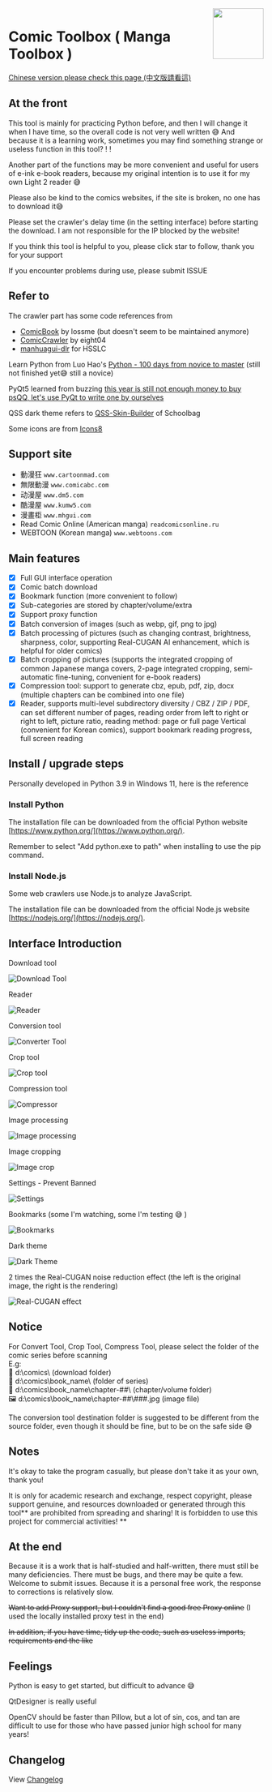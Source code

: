 <img src="uis/resources/icon.png" align="right" width="100"/>

# Comic Toolbox ( Manga Toolbox )

[Chinese version please check this page (中文版請看這)](readmes/README_zh.md)

## At the front

This tool is mainly for practicing Python before, and then I will change it when I have time, so the overall code is not very well written 😅 And because it is a learning work, sometimes you may find something strange or useless function in this tool? ! !

Another part of the functions may be more convenient and useful for users of e-ink e-book readers, because my original intention is to use it for my own Light 2 reader 😅

Please also be kind to the comics websites, if the site is broken, no one has to download it😅

Please set the crawler's delay time (in the setting interface) before starting the download. I am not responsible for the IP blocked by the website!

If you think this tool is helpful to you, please click star to follow, thank you for your support

If you encounter problems during use, please submit ISSUE

## Refer to

The crawler part has some code references from

- [ComicBook](https://github.com/lossme/ComicBook) by lossme (but doesn't seem to be maintained anymore)
- [ComicCrawler](https://github.com/eight04/ComicCrawler) by eight04
- [manhuagui-dlr](https://github.com/HSSLC/manhuagui-dlr) for HSSLC

Learn Python from Luo Hao's [Python - 100 days from novice to master](https://github.com/jackfrued/Python-100-Days) (still not finished yet😅 still a novice)

PyQt5 learned from buzzing [this year is still not enough money to buy psQQ, let's use PyQt to write one by ourselves](https://www.wongwonggoods.com/category/portfolio/13th_ironman/)

QSS dark theme refers to [QSS-Skin-Builder](https://github.com/satchelwu/QSS-Skin-Builder) of Schoolbag

Some icons are from [Icons8](https://icons8.com/icon/set/show/ios-glyphs)

## Support site

- 動漫狂 `www.cartoonmad.com`
- 無限動漫 `www.comicabc.com`
- 动漫屋 `www.dm5.com`
- 酷漫屋 `www.kumw5.com`
- 漫畫柜 `www.mhgui.com`
- Read Comic Online (American manga) `readcomicsonline.ru`
- WEBTOON (Korean manga) `www.webtoons.com`

## Main features

- [x] Full GUI interface operation
- [x] Comic batch download
- [x] Bookmark function (more convenient to follow)
- [x] Sub-categories are stored by chapter/volume/extra
- [x] Support proxy function
- [x] Batch conversion of images (such as webp, gif, png to jpg)
- [x] Batch processing of pictures (such as changing contrast, brightness, sharpness, color, supporting Real-CUGAN AI enhancement, which is helpful for older comics)
- [x] Batch cropping of pictures (supports the integrated cropping of common Japanese manga covers, 2-page integrated cropping, semi-automatic fine-tuning, convenient for e-book readers)
- [x] Compression tool: support to generate cbz, epub, pdf, zip, docx (multiple chapters can be combined into one file)
- [x] Reader, supports multi-level subdirectory diversity / CBZ / ZIP / PDF, can set different number of pages, reading order from left to right or right to left, picture ratio, reading method: page or full page Vertical (convenient for Korean comics), support bookmark reading progress, full screen reading

## Install / upgrade steps

Personally developed in Python 3.9 in Windows 11, here is the reference

### Install Python

The installation file can be downloaded from the official Python website [https://www.python.org/](https://www.python.org/).

Remember to select "Add python.exe to path" when installing to use the pip command.

### Install Node.js

Some web crawlers use Node.js to analyze JavaScript.

The installation file can be downloaded from the official Node.js website [https://nodejs.org/](https://nodejs.org/).

## Interface Introduction

Download tool

![Download Tool](readmes/screenshots/en/downloader.jpg "Download Tool")

Reader

![Reader](readmes/screenshots/en/reader.jpg "Reader")

Conversion tool

![Converter Tool](readmes/screenshots/en/converter.jpg "Converter Tool")

Crop tool

![Crop tool](readmes/screenshots/en/cropper.jpg "Crop tool")

Compression tool

![Compressor](readmes/screenshots/en/archiver.jpg "Compressor")

Image processing

![Image processing](readmes/screenshots/en/image_filter.jpg "Image processing")

Image cropping

![Image crop](readmes/screenshots/en/image_cropper.jpg "Image crop")

Settings - Prevent Banned

![Settings](readmes/screenshots/en/settings_anti-ban.jpg "Settings")

Bookmarks (some I'm watching, some I'm testing 😅 )

![Bookmarks](readmes/screenshots/en/bookmarks.jpg "Bookmarks")

Dark theme

![Dark Theme](readmes/screenshots/en/dark_theme.jpg "Dark Theme")


2 times the Real-CUGAN noise reduction effect (the left is the original image, the right is the rendering)

![Real-CUGAN effect](readmes/screenshots/real-cugan.jpg "Real-CUGAN effect")

## Notice

For Convert Tool, Crop Tool, Compress Tool, please select the folder of the comic series before scanning\
E.g:\
📁 d:\comics\ (download folder)\
📁 d:\comics\book_name\ (folder of series)\
📁 d:\comics\book_name\chapter-##\ (chapter/volume folder)\
🖼 d:\comics\book_name\chapter-##\\###.jpg (image file)

The conversion tool destination folder is suggested to be different from the source folder, even though it should be fine, but to be on the safe side 😅

## Notes

It's okay to take the program casually, but please don't take it as your own, thank you!

It is only for academic research and exchange, respect copyright, please support genuine, and resources downloaded or generated through this tool** are prohibited from spreading and sharing! It is forbidden to use this project for commercial activities! **

## At the end

Because it is a work that is half-studied and half-written, there must still be many deficiencies. There must be bugs, and there may be quite a few. Welcome to submit issues. Because it is a personal free work, the response to corrections is relatively slow.

~~Want to add Proxy support, but I couldn't find a good free Proxy online~~ (I used the locally installed proxy test in the end)

~~In addition, if you have time, tidy up the code, such as useless imports, requirements and the like~~

## Feelings

Python is easy to get started, but difficult to advance 😅

QtDesigner is really useful

OpenCV should be faster than Pillow, but a lot of sin, cos, and tan are difficult to use for those who have passed junior high school for many years!

## Changelog

View [Changelog](readmes/change_log.md)
